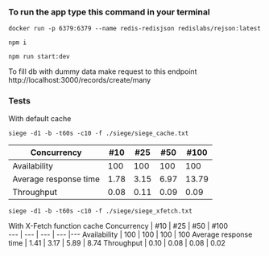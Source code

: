 ### To run the app type this command in your terminal

```
docker run -p 6379:6379 --name redis-redisjson redislabs/rejson:latest

npm i 

npm run start:dev

```

To fill db with dummy data make request to this endpoint http://localhost:3000/records/create/many

### Tests

With default cache

```
siege -d1 -b -t60s -c10 -f ./siege/siege_cache.txt
```

Concurrency | #10 | #25 | #50 | #100  
--- | --- | --- | --- |---
Availability | 100 | 100 | 100 | 100 
Average response time | 1.78 | 3.15 | 6.97 | 13.79
Throughput | 0.08 | 0.11 | 0.09 | 0.09

```
siege -d1 -b -t60s -c10 -f ./siege/siege_xfetch.txt
```
With X-Fetch function cache
Concurrency | #10 | #25 | #50 | #100  
--- | --- | --- | --- |---
Availability | 100 | 100 | 100 | 100 
Average response time  | 1.41 | 3.17 | 5.89 | 8.74
Throughput | 0.10 | 0.08 | 0.08 | 0.02
